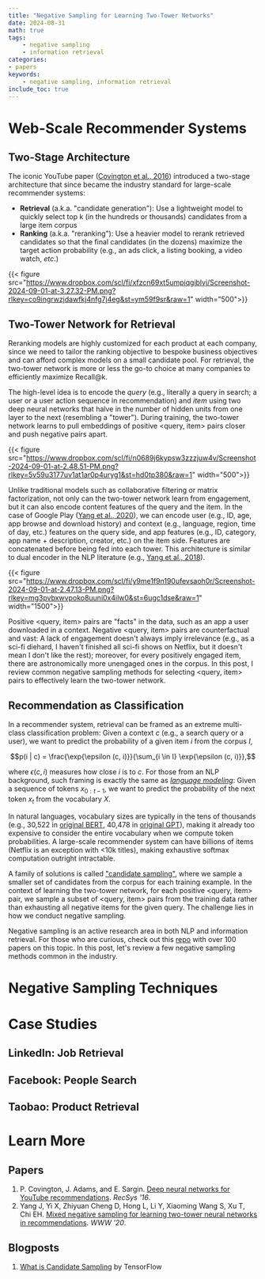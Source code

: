```yaml
---
title: "Negative Sampling for Learning Two-Tower Networks"
date: 2024-08-31
math: true
tags:
    - negative sampling
    - information retrieval
categories:
- papers
keywords:
    - negative sampling, information retrieval
include_toc: true
---
```


# Web-Scale Recommender Systems

## Two-Stage Architecture

The iconic YouTube paper ([Covington et al., 2016](https://research.google/pubs/deep-neural-networks-for-youtube-recommendations/)) introduced a two-stage architecture that since became the industry standard for large-scale recommender systems: 

- **Retrieval** (a.k.a. "candidate generation"): Use a lightweight model to quickly select top k (in the hundreds or thousands) candidates from a large item corpus
- **Ranking** (a.k.a. "reranking"): Use a heavier model to rerank retrieved candidates so that the final candidates (in the dozens) maximize the target action probability (e.g., an ads click, a listing booking, a video watch, *etc.*)

{{< figure src="https://www.dropbox.com/scl/fi/xfzcn69xt5umpiqgiblvj/Screenshot-2024-09-01-at-3.27.32-PM.png?rlkey=co9ingrwzjdawfkj4nfg7j4eg&st=ym59f9sr&raw=1" width="500">}}

## Two-Tower Network for Retrieval

Reranking models are highly customized for each product at each company, since we need to tailor the ranking objective to bespoke business objectives and can afford complex models on a small candidate pool. For retrieval, the two-tower network is more or less the go-to choice at many companies to efficiently maximize Recall@k. 

The high-level idea is to encode the *query* (e.g., literally a query in search; a user or a user action sequence in recommendation) and *item* using two deep neural networks that halve in the number of hidden units from one layer to the next (resembling a "tower"). During training, the two-tower network learns to pull embeddings of positive \<query, item\> pairs closer and push negative pairs apart.

{{< figure src="https://www.dropbox.com/scl/fi/n0689j6kypsw3zzzjuw4v/Screenshot-2024-09-01-at-2.48.51-PM.png?rlkey=5v59u3177uv1at1ar0p4uryg1&st=hd0tp380&raw=1" width="500">}}

Unlike traditional models such as collaborative filtering or matrix factorization, not only can the two-tower network learn from engagement, but it can also encode content features of the query and the item. In the case of Google Play ([Yang et al., 2020](https://research.google/pubs/mixed-negative-sampling-for-learning-two-tower-neural-networks-in-recommendations/)), we can encode user (e.g., ID, age, app browse and download history) and context (e.g., language, region, time of day, etc.) features on the query side, and app features (e.g., ID, category, app name + description, creator, etc.) on the item side. Features are concatenated before being fed into each tower. This architecture is similar to dual encoder in the NLP literature (e.g., [Yang et al., 2018](https://aclanthology.org/W18-3022/)).

{{< figure src="https://www.dropbox.com/scl/fi/y9me1f9n190ufevsaoh0r/Screenshot-2024-09-01-at-2.47.13-PM.png?rlkey=mg3pvbxwvpoko8uuni0x4ilw0&st=6ugc1dse&raw=1" width="1500">}}

Positive \<query, item\> pairs are "facts" in the data, such as an app a user downloaded in a context. Negative \<query, item\> pairs are counterfactual and vast: A lack of engagement doesn't always imply irrelevance (e.g., as a sci-fi diehard, I haven't finished all sci-fi shows on Netflix, but it doesn't mean I don't like the rest); moreover, for every positively engaged item, there are astronomically more unengaged ones in the corpus. In this post, I review common negative sampling methods for selecting \<query, item\> pairs to effectively learn the two-tower network.


## Recommendation as Classification

In a recommender system, retrieval can be framed as an extreme multi-class classification problem: Given a context $c$ (e.g., a search query or a user), we want to predict the probability of a given item $i$ from the corpus $I$, 

$$p(i | c) = \frac{\exp{\epsilon (c, i)}}{\sum_{i \in I} \exp{\epsilon (c, i)}},$$

where $\epsilon (c, i)$ measures how close $i$ is to $c$. For those from an NLP background, such framing is exactly the same as *[language modeling](https://paperswithcode.com/task/language-modelling)*: Given a sequence of tokens $x_{0:t - 1}$, we want to predict the probability of the next token $x_t$ from the vocabulary $X$. 

In natural languages, vocabulary sizes are typically in the tens of thousands (e.g., 30,522 in [original BERT](https://arxiv.org/abs/1810.04805), 40,478 in [original GPT](https://s3-us-west-2.amazonaws.com/openai-assets/research-covers/language-unsupervised/language_understanding_paper.pdf)), making it already too expensive to consider the entire vocabulary when we compute token probabilities. A large-scale recommender system can have billions of items (Netflix is an exception with <10k titles), making exhaustive softmax computation outright intractable.

A family of solutions is called ["candidate sampling"](https://www.tensorflow.org/extras/candidate_sampling.pdf), where we sample a smaller set of candidates from the corpus for each training example. In the context of learning the two-tower network, for each positive \<query, item\> pair, we sample a subset of <query, item> pairs from the training data rather than exhausting all negative items for the given query. The challenge lies in how we conduct negative sampling. 

Negative sampling is an active research area in both NLP and information retrieval. For those who are curious, check out this [repo](https://github.com/RUCAIBox/Negative-Sampling-Paper) with over 100 papers on this topic. In this post, let's review a few negative sampling methods common in the industry.

# Negative Sampling Techniques

<!-- outline 
1. start with candidate generation (google 2020 paper)

## In-Batch Negative Sampling -->
<!-- how to construct batch: show code -->
<!-- use murphy to explain easy vs. hard -->

<!-- ## Easy Negative Sampling

## Online Hard Negative Sampling

## Mixed Negative Sampling -->


# Case Studies

## LinkedIn: Job Retrieval

## Facebook: People Search

## Taobao: Product Retrieval


# Learn More
## Papers

1. P. Covington, J. Adams, and E. Sargin. [Deep neural networks for YouTube recommendations](https://research.google/pubs/deep-neural-networks-for-youtube-recommendations/). *RecSys '16*.
2. Yang J, Yi X, Zhiyuan Cheng D, Hong L, Li Y, Xiaoming Wang S, Xu T, Chi EH. [Mixed negative sampling for learning two-tower neural networks in recommendations](https://research.google/pubs/mixed-negative-sampling-for-learning-two-tower-neural-networks-in-recommendations/). *WWW '20*.

## Blogposts
1. [What is Candidate Sampling](https://www.tensorflow.org/extras/candidate_sampling.pdf) by TensorFlow
